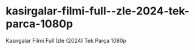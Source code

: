 # kasirgalar-filmi-full--zle-2024-tek-parca-1080p
Kasırgalar Filmi Full İzle (2024) Tek Parça 1080p
